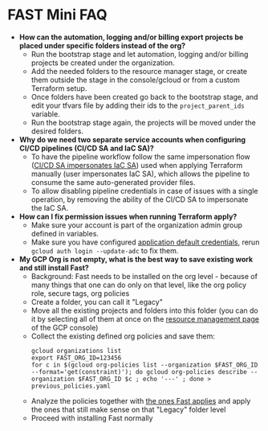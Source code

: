 # FAST Mini FAQ

- **How can the automation, logging and/or billing export projects be placed under specific folders instead of the org?**
  - Run the bootstrap stage and let automation, logging and/or billing projects be created under the organization.
  - Add the needed folders to the resource manager stage, or create them outside the stage in the console/gcloud or from a custom Terraform setup.
  - Once folders have been created go back to the bootstrap stage, and edit your tfvars file by adding their ids to the `project_parent_ids` variable.
  - Run the bootstrap stage again, the projects will be moved under the desired folders.
- **Why do we need two separate service accounts when configuring CI/CD pipelines (CI/CD SA and IaC SA)?**
  - To have the pipeline workflow follow the same impersonation flow ([CI/CD SA impersonates IaC SA](IaC_SA.png)) used when applying Terraform manually (user impersonates IaC SA), which allows the pipeline to consume the same auto-generated provider files.
  - To allow disabling pipeline credentials in case of issues with a single operation, by removing the ability of the CI/CD SA to impersonate the IaC SA.
- **How can I fix permission issues when running Terraform apply?**
  - Make sure your account is part of the organization admin group defined in variables.
  - Make sure you have configured [application default credentials](https://cloud.google.com/docs/authentication/application-default-credentials), rerun `gcloud auth login --update-adc` to fix them.
- **My GCP Org is not empty, what is the best way to save existing work and still install Fast?**
  - Background: Fast needs to be installed on the org level - because of many things that one can do only on that level, like the org policy role, secure tags, org policies
  - Create a folder, you can call it "Legacy"
  - Move all the existing projects and folders into this folder (you can do it by selecting all of them at once on the [resource management page](https://console.cloud.google.com/cloud-resource-manager) of the GCP console)
  - Collect the existing defined org policies and save them:
    ```
    gcloud organizations list
    export FAST_ORG_ID=123456
    for c in $(gcloud org-policies list --organization $FAST_ORG_ID --format='get(constraint)'); do gcloud org-policies describe --organization $FAST_ORG_ID $c ; echo '---' ; done > previous_policies.yaml
    ```
  - Analyze the policies together with [the ones Fast applies](1-resman/data/org-policies) and apply the ones that still make sense on that "Legacy" folder level
  - Proceed with installing Fast normally
